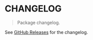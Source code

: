 # CHANGELOG

> Package changelog.

See [GitHub Releases](https://github.com/stdlib-js/stats-incr-mmean/releases) for the changelog.